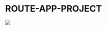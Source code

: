 # ROUTE-APP-PROJECT

![](https://github.com/jmcruz14/jmcruz14.github.io/blob/main/route_optimizer_capstone/route_optimizer_preview.png)
